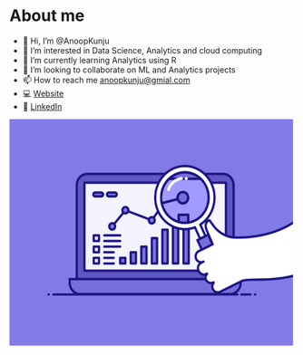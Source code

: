 # About me 
- 👋 Hi, I’m @AnoopKunju
- 👀 I’m interested in Data Science, Analytics and cloud computing
- 🌱 I’m currently learning Analytics using R
- 💞️ I’m looking to collaborate on ML and Analytics projects
- 📫 How to reach me anoopkunju@gmial.com
- :computer: [Website](http://anoopscariah.me/)
- :necktie: [LinkedIn](https://www.linkedin.com/in/anoop-scariah/)


<img src="74pZ.gif" width="500" height="400">


<!---
AnoopKunju/AnoopKunju is a ✨ special ✨ repository because its `README.md` (this file) appears on your GitHub profile.
You can click the Preview link to take a look at your changes.
--->
